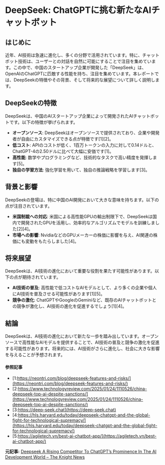 # DeepSeek: ChatGPTに挑む新たなAIチャットボット

## はじめに

近年、AI技術は急速に進化し、多くの分野で活用されています。特に、チャットボット技術は、ユーザーとの対話を自然に可能にすることで注目を集めています。この中で、中国のスタートアップ企業が開発した「DeepSeek」は、OpenAIのChatGPTに匹敵する性能を持ち、注目を集めています。本レポートでは、DeepSeekの特徴やその背景、そして将来的な展望について詳しく説明します。

## DeepSeekの特徴

DeepSeekは、中国のAIスタートアップ企業によって開発されたAIチャットボットです。以下の特徴が挙げられます。

- **オープンソース**: DeepSeekはオープンソースで提供されており、企業や開発者が自由にカスタマイズできる点が特徴です[1][2]。
- **低コスト**: APIのコストが低く、1百万トークンの入力に対して0.14ドルと、ChatGPT-4の2.50ドルに比べて大幅に安価です[1]。
- **高性能**: 数学やプログラミングなど、技術的なタスクで高い精度を発揮します[5]。
- **独自の学習方法**: 強化学習を用いて、独自の推論戦略を学習します[3]。

## 背景と影響

DeepSeekの登場は、特に中国のAI開発において大きな意味を持ちます。以下の点が注目されています。

- **米国制裁への対応**: 米国による高性能GPUの輸出制限下で、DeepSeekは国内で開発されたGPUを活用し、効率的なアルゴリズムでモデルを訓練しました[2][4]。
- **市場への影響**: NvidiaなどのGPUメーカーの株価に影響を与え、AI関連の株価にも変動をもたらしました[4]。

## 将来展望

DeepSeekは、AI技術の進化において重要な役割を果たす可能性があります。以下の点が期待されています。

- **AI技術の普及**: 高性能で低コストなAIモデルとして、より多くの企業や個人にAI技術を普及させる可能性があります[1][5]。
- **競争の激化**: ChatGPTやGoogleのGeminiなど、既存のAIチャットボットとの競争が激化し、AI技術の進化を促進するでしょう[1][4]。

## 結論

DeepSeekは、AI技術の進化において新たな一歩を踏み出しています。オープンソースで高性能なAIモデルを提供することで、AI技術の普及と競争の激化を促進する可能性があります。将来的には、AI技術がさらに進化し、社会に大きな影響を与えることが予想されます。

#### 参照記事
- [1:https://neontri.com/blog/deepseek-features-and-risks/](https://neontri.com/blog/deepseek-features-and-risks/)
- [2:https://www.technologyreview.com/2025/01/24/1110526/china-deepseek-top-ai-despite-sanctions/](https://www.technologyreview.com/2025/01/24/1110526/china-deepseek-top-ai-despite-sanctions/)
- [3:https://deep-seek.chat](https://deep-seek.chat)
- [4:https://hls.harvard.edu/today/deepseek-chatgpt-and-the-global-fight-for-technological-supremacy/](https://hls.harvard.edu/today/deepseek-chatgpt-and-the-global-fight-for-technological-supremacy/)
- [5:https://agiletech.vn/best-ai-chatbot-app/](https://agiletech.vn/best-ai-chatbot-app/)


**元記事:** [Deepseek A Rising Competitor To ChatGPT’s Prominence In The AI Development World – The Knight News](https://www.theknightnews.com/2025/03/12/deepseek-a-rising-competitor-to-chatgpts-prominence-in-the-ai-development-world/)